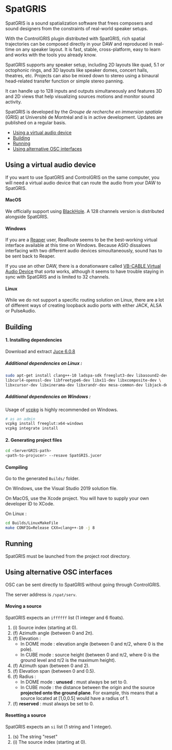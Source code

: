 # SpatGRIS

SpatGRIS is a sound spatialization software that frees composers and sound designers from the constraints of real-world speaker setups.

With the ControlGRIS plugin distributed with SpatGRIS, rich spatial trajectories can be composed directly in your DAW and reproduced in real-time on any speaker layout. It is fast, stable, cross-platform, easy to learn and works with the tools you already know.

SpatGRIS supports any speaker setup, including 2D layouts like quad, 5.1 or octophonic rings, and 3D layouts like speaker domes, concert halls, theatres, etc. Projects can also be mixed down to stereo using a binaural head-related transfer function or simple stereo panning.

It can handle up to 128 inputs and outputs simultaneously and features 3D and 2D views that help visualizing sources motions and monitor sound activity.

SpatGRIS is developed by the _Groupe de recherche en immersion spatiale_ (GRIS) at Université de Montréal and is in active development. Updates are published on a regular basis.

- [Using a virtual audio device](#using-a-virtual-audio-device)
- [Building](#building)
- [Running](#running)
- [Using alternative OSC interfaces](#using-alternative-OSC-interfaces)

## Using a virtual audio device

If you want to use SpatGRIS and ControlGRIS on the same computer, you will need a virtual audio device that can route the audio from your DAW to SpatGRIS.

#### MacOS

We officially support using [BlackHole](https://github.com/ExistentialAudio/BlackHole). A 128 channels version is distributed alongside SpatGRIS.

#### Windows

If you are a [Reaper](https://www.reaper.fm/) user, ReaRoute seems to be the best-working virtual interface available at this time on Windows. Because ASIO dissalows interfacing with two different audio devices simoultaneously, sound has to be sent back to Reaper.

If you use an other DAW, there is a donationware called [VB-CABLE Virtual Audio Device](https://vb-audio.com/Cable/) that _sorta_ works, although it seems to have trouble staying in sync with SpatGRIS and is limited to 32 channels.

#### Linux

While we do not support a specific routing solution on Linux, there are a lot of different ways of creating loopback audio ports with either JACK, ALSA or PulseAudio.

## Building

#### 1. Installing dependencies

Download and extract [Juce 6.0.8](https://github.com/juce-framework/JUCE/releases/tag/6.0.8)

##### Additional dependencies on Linux :

```bash
sudo apt-get install clang++-10 ladspa-sdk freeglut3-dev libasound2-dev \
libcurl4-openssl-dev libfreetype6-dev libx11-dev libxcomposite-dev \
libxcursor-dev libxinerama-dev libxrandr-dev mesa-common-dev libjack-dev
```

##### Additional dependencies on Windows :

Usage of [vcpkg](https://github.com/microsoft/vcpkg) is highly recommended on Windows.

```bash
# as an admin
vcpkg install freeglut:x64-windows
vcpkg integrate install
```

#### 2. Generating project files

```bash
cd <ServerGRIS-path>
<path-to-projucer> --resave SpatGRIS.jucer
```

#### Compiling

Go to the generated `Builds/` folder.

On Windows, use the Visual Studio 2019 solution file.

On MacOS, use the Xcode project. You will have to supply your own developer ID to XCode.

On Linux :

```bash
cd Builds/LinuxMakeFile
make CONFIG=Release CXX=clang++-10 -j 8
```

## Running

SpatGRIS must be launched from the project root directory.

## Using alternative OSC interfaces

OSC can be sent directly to SpatGRIS without going through ControlGRIS.

The server address is `/spat/serv`.

#### Moving a source

SpatGRIS expects an `iffffff` list (1 integer and 6 floats).

1. (i) Source index (starting at 0).
2. (f) Azimuth angle (between 0 and 2π).
3. (f) Elevation :
	- In DOME mode : elevation angle (between 0 and π/2, where 0 is the pole).
	- In CUBE mode : source height (between 0 and π/2, where 0 is the ground level and π/2 is the maximum height).
4. (f) Azimuth span (between 0 and 2).
5. (f) Elevation span (between 0 and 0.5).
6. (f) Radius :
	- In DOME mode : __unused__ : must always be set to 0.
	- In CUBE mode : the distance between the origin and the source __projected onto the ground plane__. For example, this means that a source located at [1,0,0.5] would have a radius of 1. 
7. (f) __reserved__ : must always be set to 0.

#### Resetting a source

SpatGRIS expects an `si` list (1 string and 1 integer).

1. (s) The string "reset"
2. (i) The source index (starting at 0).
